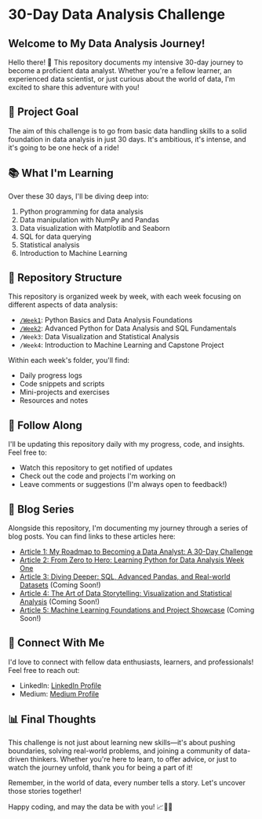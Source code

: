 # 30-Day Data Analysis Challenge

## Welcome to My Data Analysis Journey!

Hello there! 👋 This repository documents my intensive 30-day journey to become a proficient data analyst. Whether you're a fellow learner, an experienced data scientist, or just curious about the world of data, I'm excited to share this adventure with you!

## 🎯 Project Goal

The aim of this challenge is to go from basic data handling skills to a solid foundation in data analysis in just 30 days. It's ambitious, it's intense, and it's going to be one heck of a ride!

## 📚 What I'm Learning

Over these 30 days, I'll be diving deep into:

1. Python programming for data analysis
2. Data manipulation with NumPy and Pandas
3. Data visualization with Matplotlib and Seaborn
4. SQL for data querying
5. Statistical analysis
6. Introduction to Machine Learning

## 📂 Repository Structure

This repository is organized week by week, with each week focusing on different aspects of data analysis:

- [`/Week1`](./Week1): Python Basics and Data Analysis Foundations
- [`/Week2`](./Week2): Advanced Python for Data Analysis and SQL Fundamentals
- `/Week3`: Data Visualization and Statistical Analysis
- `/Week4`: Introduction to Machine Learning and Capstone Project

Within each week's folder, you'll find:
- Daily progress logs
- Code snippets and scripts
- Mini-projects and exercises
- Resources and notes

## 🚀 Follow Along

I'll be updating this repository daily with my progress, code, and insights. Feel free to:

- Watch this repository to get notified of updates
- Check out the code and projects I'm working on
- Leave comments or suggestions (I'm always open to feedback!)

## 📝 Blog Series

Alongside this repository, I'm documenting my journey through a series of blog posts. You can find links to these articles here:

- [Article 1: My Roadmap to Becoming a Data Analyst: A 30-Day Challenge](https://medium.com/@eddotroianiello/my-roadmap-to-becoming-a-data-analyst-a-30-day-challenge-fc8733c53d10)
- [Article 2: From Zero to Hero: Learning Python for Data Analysis Week One](https://medium.com/learning-data/from-zero-to-hero-learning-python-for-data-analysis-week-one-c8e087ffb6a9)
- [Article 3: Diving Deeper: SQL, Advanced Pandas, and Real-world Datasets](#) (Coming Soon!)
- [Article 4: The Art of Data Storytelling: Visualization and Statistical Analysis](#) (Coming Soon!)
- [Article 5: Machine Learning Foundations and Project Showcase](#) (Coming Soon!)

## 🤝 Connect With Me

I'd love to connect with fellow data enthusiasts, learners, and professionals! Feel free to reach out:

- LinkedIn: [LinkedIn Profile](https://www.linkedin.com/in/edoardotroianiello/)
- Medium: [Medium Profile](https://medium.com/@eddotroianiello)

## 📊 Final Thoughts

This challenge is not just about learning new skills—it's about pushing boundaries, solving real-world problems, and joining a community of data-driven thinkers. Whether you're here to learn, to offer advice, or just to watch the journey unfold, thank you for being a part of it!

Remember, in the world of data, every number tells a story. Let's uncover those stories together!

Happy coding, and may the data be with you! 📈🐍✨
